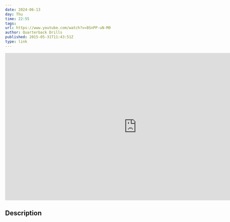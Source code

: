 ```yaml
---
date: 2024-06-13
day: Thu
time: 22:55
tags:
url: https://www.youtube.com/watch?v=8SnPP-uN-M0
author: Quarterback Drills
published: 2015-05-31T11:43:51Z
type: link
---
```


<iframe width="854" height="480" src="https://www.youtube.com/embed/8SnPP-uN-M0" frameborder="0" allowfullscreen></iframe>

## Description
